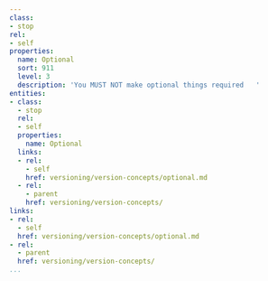 ```yaml
---
class:
- stop
rel:
- self
properties:
  name: Optional
  sort: 911
  level: 3
  description: 'You MUST NOT make optional things required   '
entities:
- class:
  - stop
  rel:
  - self
  properties:
    name: Optional
  links:
  - rel:
    - self
    href: versioning/version-concepts/optional.md
  - rel:
    - parent
    href: versioning/version-concepts/
links:
- rel:
  - self
  href: versioning/version-concepts/optional.md
- rel:
  - parent
  href: versioning/version-concepts/
...
```

